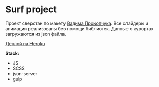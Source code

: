 # Surf project

Проект сверстан по макету [Вадима Прокопчука](https://www.youtube.com/@vadymprokopchuk).
Все слайдеры и анимации реализованы без помощи библиотек. Данные о курортах загружаются из json файла.


[Деплой на Heroku](https://surf-project13.herokuapp.com/)

**Stack:**

- JS
- SCSS
- json-server
- gulp

